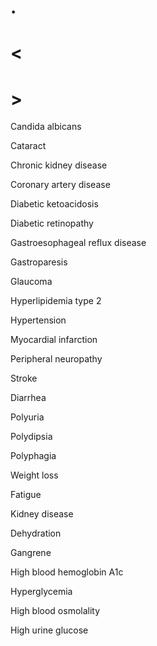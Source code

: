 # .

# <

# >

Candida albicans

Cataract

Chronic kidney disease

Coronary artery disease

Diabetic ketoacidosis

Diabetic retinopathy

Gastroesophageal reflux disease

Gastroparesis

Glaucoma

Hyperlipidemia type 2

Hypertension

Myocardial infarction

Peripheral neuropathy

Stroke

Diarrhea

Polyuria

Polydipsia

Polyphagia

Weight loss

Fatigue

Kidney disease

Dehydration

Gangrene

High blood hemoglobin A1c

Hyperglycemia

High blood osmolality

High urine glucose
